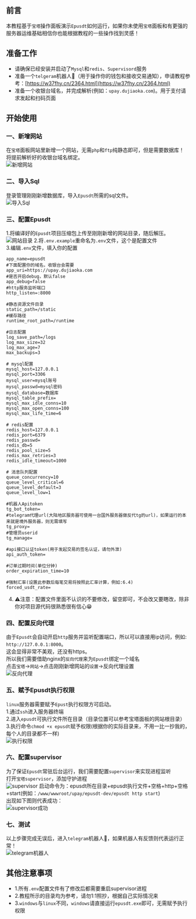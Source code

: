 ## 前言
本教程基于`宝塔`操作面板演示`Epusdt`如何运行，如果你未使用`宝塔`面板和有更强的服务器运维基础相信你也能根据教程的一些操作找到灵感！     

## 准备工作
- 请确保已经安装并启动了`Mysql`和`redis`、`Supervisord`服务
- 准备一个`telgeram`机器人🤖（用于操作你的钱包和接收交易通知），申请教程参考：[https://w37fhy.cn/2364.html](https://w37fhy.cn/2364.html)
- 准备一个收银台域名，并完成解析(例如：`upay.dujiaoka.com`)。用于支付请求发起和扫码页面

## 开始使用
### 一、新增网站
在`宝塔`面板网站里新增一个网站，无需`php`和`ftp`纯静态即可，但是需要数据库！        
将提前解析好的收银台域名绑定。     
![新增网站](img/add_web.png)

### 二、导入Sql
登录管理刚刚新增数据库，导入`Epusdt`所需的sql文件。     
![导入Sql](img/run_sql.png)

### 三、配置Epusdt
1.将编译好的`Epusdt`项目压缩包上传至刚刚新增的网站目录，随后解压。    
![网站目录](img/web_tree.png)
2.将`.env.example`重命名为`.env`文件，这个是配置文件   
3.编辑`.env`文件，填入你的配置     
```dotenv
app_name=epusdt
#下面配置你的域名，收银台会需要
app_uri=https://upay.dujiaoka.com
#是否开启debug，默认false
app_debug=false
#http服务监听端口
http_listen=:8000

#静态资源文件目录
static_path=/static
#缓存路径
runtime_root_path=/runtime

#日志配置
log_save_path=/logs
log_max_size=32
log_max_age=7
max_backups=3

# mysql配置
mysql_host=127.0.0.1
mysql_port=3306
mysql_user=mysql账号
mysql_passwd=mysql密码
mysql_database=数据库
mysql_table_prefix=
mysql_max_idle_conns=10
mysql_max_open_conns=100
mysql_max_life_time=6

# redis配置
redis_host=127.0.0.1
redis_port=6379
redis_passwd=
redis_db=5
redis_pool_size=5
redis_max_retries=3
redis_idle_timeout=1000

# 消息队列配置
queue_concurrency=10
queue_level_critical=6
queue_level_default=3
queue_level_low=1

#机器人Apitoken
tg_bot_token=
#telegram代理url(大陆地区服务器可使用一台国外服务器做反代tg的url)，如果运行的本来就是境外服务器，则无需填写
tg_proxy=
#管理员userid
tg_manage=

#api接口认证token(用于发起交易的签名认证，请勿外泄)
api_auth_token=

#订单过期时间(单位分钟)
order_expiration_time=10

#强制汇率(设置此参数后每笔交易将按照此汇率计算，例如:6.4)
forced_usdt_rate=
```
4. ⚠️注意：配置文件里面不认识的不要修改，留空即可，不会改又要瞎改，除非你对项目源代码很熟悉很有信心😁

### 四、配置反向代理
由于`Epusdt`会自动开启`http`服务并监听配置端口，所以可以直接用ip访问，例如: `http://127.0.0.1:8000`。     
这会显得非常不美观，还没有https。     
所以我们需要借助nginx的`反向代理`来为`Epusdt`绑定一个域名        
点击`宝塔`->`网站`->点击刚刚新增网站的`设置`->反向代理设置    
![反向代理](img/fanxiang.png)

### 五、赋予Epusdt执行权限
`linux`服务器需要赋予`Epust`执行权限方可启动。      
1.通过`ssh`进入服务器终端      
2.进入`epusdt`可执行文件所在目录（目录位置可以参考宝塔面板的网站根目录）       
3.执行命令```chmod +x epusdt```赋予权限(根据你的实际目录来，不用一比一抄我的，每个人的目录都不一样)     
![执行权限](img/chmodx.png)


### 六、配置supervisor
为了保证`Epusdt`常驻后台运行，我们需要配置`supervisor`来实现进程监听        
打开`宝塔supervisor`，添加守护进程     
![supervisor](img/supervisor.png)
启动命令为：epusdt所在目录+epusdt执行文件+空格+http+空格+start(例如：`/www/wwwroot/upay/epusdt-dev/epusdt http start`)       
出现如下图则代表成功：     
![supervisor成功](img/supervisor_success.png)

### 七、测试
以上步骤完成无误后，进入`telegram`机器人🤖，如果机器人有反馈则代表运行正常！     
![telegram机器人](img/epusdt_bot.png)


## 其他注意事项
- 1.所有`.env`配置文件有了修改后都需要重启supervisor进程
- 2.教程所示的目录均为参考，请勿1:1照抄，根据自己实际情况来
- 3.`windows`与`linux`不同，`windows`请直接运行`epusdt.exe`即可，无需赋予执行权限